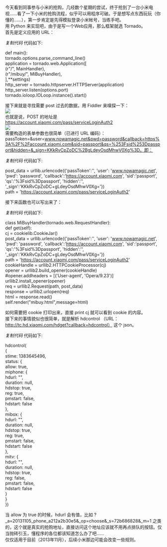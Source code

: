 今天看到同事参与小米的抢购，几经数个星期的尝试，终于抢到了一台小米电视……看了一下小米的抢购流程，似乎可以用程序可破。于是想写点东西玩玩（你懂的……），第一步肯定是先得模拟登录小米帐号，当练手吧。  
用 Python 来实现吧，由于是写一个Web应用，那么框架就选 Tornado。  
首先是定义应用的 URL：  

_复制代码_ 代码如下:

  
def main():  
tornado.options.parse_command_line()  
application = tornado.web.Application([  
(r"/", MainHandler),  
(r"/mibuy/", MiBuyHandler),  
],**settings)  
http_server = tornado.httpserver.HTTPServer(application)  
http_server.listen(options.port)  
tornado.ioloop.IOLoop.instance().start()  

  
接下来就是寻找需要 post 过去的数据，用 Fiddler 来嗅探一下：  
![](https://img.jbzj.com/file_images/article/201311/20131112090852.jpg?2013101291640)  
也就是说，POST 的地址是 [ https://account.xiaomi.com/pass/serviceLoginAuth2
](https://account.xiaomi.com/pass/serviceLoginAuth2)  
![](https://img.jbzj.com/file_images/article/201311/20131112090940.jpg?201310129177)  
需要构造的表单参数也很简单（已进行 URL
编码）：passToken=&user=www.nowamagic.net&pwd=password&callback=https%3A%2F%2Faccount.xiaomi.com&sid=passport&qs=%253Fsid%253Dpassport&hidden=&_sign=KKkRvCpZoDC%2BgLdeyOsdMhwV0Xg%3D。即：  

_复制代码_ 代码如下:

  
post_data = urllib.urlencode({'passToken':'', 'user': 'www.nowamagic.net',
'pwd': 'password', 'callback':'https://account.xiaomi.com', 'sid':'passport',
'qs':'%3Fsid%3Dpassport', 'hidden':'',
'_sign':'KKkRvCpZoDC+gLdeyOsdMhwV0Xg='})  
path = 'https://account.xiaomi.com/pass/serviceLoginAuth2'  

  
接下来函数也可以写出来了：  

_复制代码_ 代码如下:

  
class MiBuyHandler(tornado.web.RequestHandler):  
def get(self):  
cj = cookielib.CookieJar()  
post_data = urllib.urlencode({'passToken':'', 'user': 'www.nowamagic.net',
'pwd': 'password', 'callback':'https://account.xiaomi.com', 'sid':'passport',
'qs':'%3Fsid%3Dpassport', 'hidden':'',
'_sign':'KKkRvCpZoDC+gLdeyOsdMhwV0Xg='})  
path = 'https://account.xiaomi.com/pass/serviceLoginAuth2'  
cookieHandle = urllib2.HTTPCookieProcessor(cj)  
opener = urllib2.build_opener(cookieHandle)  
#opener.addheaders = [('User-agent', 'Opera/9.23')]  
urllib2.install_opener(opener)  
req = urllib2.Request(path, post_data)  
response = urllib2.urlopen(req)  
html = response.read()  
self.render("mibuy.html",message=html)  

  
如何需要把 cookie 打印出来，直接 print cj 就可以看到 cookie 的内容。  
接下来的事情貌似也很简单，就是解析 hdcontrol
（URL：http://tc.hd.xiaomi.com/hdget?callback=hdcontrol） 这个 json。  

_复制代码_ 代码如下:

  
hdcontrol(  
{  
stime: 1383645496,  
status: {  
allow: true,  
miphone: {  
hdurl: "",  
duration: null,  
hdstop: true,  
reg: true,  
pmstart: false,  
hdstart: false  
},  
mibox: {  
hdurl: "",  
duration: null,  
hdstop: true,  
reg: true,  
pmstart: false,  
hdstart: false  
},  
mitv: {  
hdurl: "",  
duration: null,  
hdstop: true,  
reg: false,  
pmstart: false,  
hdstart: false  
}  
}  
})  

  
当 allow 为 true 的时候，hdurl 会有值，比如
?_a=20131105_phone_a212a2b30e5&_op=choose&_s=72b686828&_m=1
之类的，这个就是真实的抢购地址，直接访问这个地址应该就不用再点排队的按钮。仅当抛砖引玉，懂程序的各位都该知道怎么办了吧……  
仅仅适用于目前（2013年11月），后续小米那边可能会改变一些规则。

